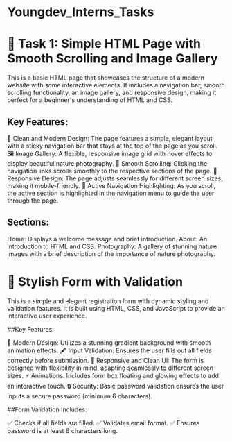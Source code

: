# Youngdev_Interns_Tasks

# 🚀 Task 1: Simple HTML Page with Smooth Scrolling and Image Gallery

This is a basic HTML page that showcases the structure of a modern website with some interactive elements. It includes a navigation bar, smooth scrolling functionality, an image gallery, and responsive design, making it perfect for a beginner's understanding of HTML and CSS.

## Key Features:

🎨 Clean and Modern Design: The page features a simple, elegant layout with a sticky navigation bar that stays at the top of the page as you scroll.
🖼️ Image Gallery: A flexible, responsive image grid with hover effects to display beautiful nature photography.
🔗 Smooth Scrolling: Clicking the navigation links scrolls smoothly to the respective sections of the page.
📱 Responsive Design: The page adjusts seamlessly for different screen sizes, making it mobile-friendly.
🎯 Active Navigation Highlighting: As you scroll, the active section is highlighted in the navigation menu to guide the user through the page.

## Sections:
Home: Displays a welcome message and brief introduction.
About: An introduction to HTML and CSS.
Photography: A gallery of stunning nature images with a brief description of the importance of nature photography.

# 🚀 Stylish Form with Validation

This is a simple and elegant registration form with dynamic styling and validation features. It is built using HTML, CSS, and JavaScript to provide an interactive user experience.

##Key Features:

🎨 Modern Design: Utilizes a stunning gradient background with smooth animation effects.
🖋️ Input Validation: Ensures the user fills out all fields correctly before submission.
📝 Responsive and Clean UI: The form is designed with flexibility in mind, adapting seamlessly to different screen sizes.
⚡ Animations: Includes form box floating and glowing effects to add an interactive touch.
🔒 Security: Basic password validation ensures the user inputs a secure password (minimum 6 characters).

##Form Validation Includes:

✅ Checks if all fields are filled.
✅ Validates email format.
✅ Ensures password is at least 6 characters long.




